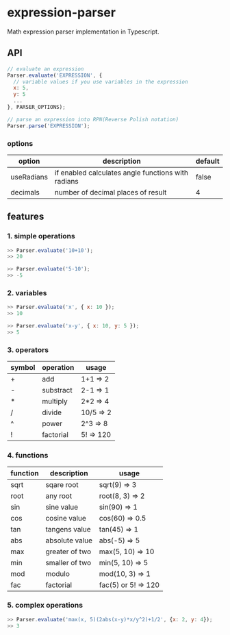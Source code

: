# expression-parser

Math expression parser implementation in Typescript.

## API

```js
// evaluate an expression
Parser.evaluate('EXPRESSION', {
  // variable values if you use variables in the expression
  x: 5,
  y: 5
  ...
}, PARSER_OPTIONS);

// parse an expression into RPN(Reverse Polish notation)
Parser.parse('EXPRESSION');
```
### options
| option     | description                                        | default |
|------------|----------------------------------------------------|---------|
| useRadians | if enabled calculates angle functions with radians | false   |
| decimals   | number of decimal places of result                 | 4       |

## features

### 1. simple operations
```js
>> Parser.evaluate('10+10');
>> 20

>> Parser.evaluate('5-10');
>> -5
```

### 2. variables
```js
>> Parser.evaluate('x', { x: 10 });
>> 10

>> Parser.evaluate('x-y', { x: 10, y: 5 });
>> 5
```

### 3. operators
| symbol | operation | usage     |
|--------|-----------|-----------|
| +      | add       | 1+1 => 2  |
| -      | substract | 2-1 => 1  |
| *      | multiply  | 2*2 => 4  |
| /      | divide    | 10/5 => 2 |
| ^      | power     | 2^3 => 8  |
| !      | factorial | 5! => 120 |

### 4. functions
| function | description    | usage               |
|----------|----------------|---------------------|
| sqrt     | sqare root     | sqrt(9) => 3        |
| root     | any root       | root(8, 3) => 2     |
| sin      | sine value     | sin(90) => 1        |
| cos      | cosine value   | cos(60) => 0.5      |
| tan      | tangens value  | tan(45) => 1        |
| abs      | absolute value | abs(-5) => 5        |
| max      | greater of two | max(5, 10) => 10    |
| min      | smaller of two | min(5, 10) => 5     |
| mod      | modulo         | mod(10, 3) => 1     |
| fac      | factorial      | fac(5) or 5! => 120 |

### 5. complex operations
```js
>> Parser.evaluate('max(x, 5)(2abs(x-y)*x/y^2)+1/2', {x: 2, y: 4});
>> 3

```
